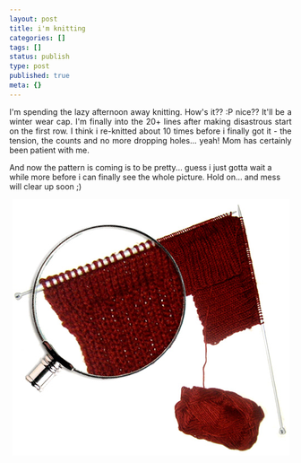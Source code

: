 ```yaml
---
layout: post
title: i'm knitting
categories: []
tags: []
status: publish
type: post
published: true
meta: {}
---
```

<p align="justify">I'm spending the lazy afternoon away knitting. How's it?? :P nice?? It'll be a winter wear cap. I'm finally into the 20+ lines after making disastrous start on the first row. I think i re-knitted about 10 times before i finally got it - the tension, the counts and no more dropping holes... yeah! Mom has certainly been patient with me.</p>
<p align="left">And now the pattern is coming is to be pretty... guess i just gotta wait a while more before i can finally see the whole picture. Hold on... and mess will clear up soon ;)</p>
<p align="center"><img src="/img/knit578094208943275.jpg" /></p>
